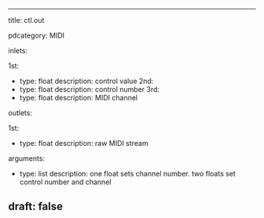 --- 


title: ctl.out

pdcategory: MIDI

inlets:

  1st:
  - type: float
    description: control value
  2nd:
  - type: float
    description: control number
  3rd:
  - type: float
    description: MIDI channel

outlets:

  1st:
  - type: float
    description: raw MIDI stream

arguments:
  - type: list
    description: one float sets channel number. two floats set control number and channel





draft: false
---